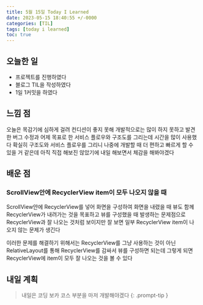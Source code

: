 ```yaml
---
title: 5월 15일 Today I Learned
date: 2023-05-15 18:40:55 +/-0000
categories: [TIL]
tags: [today i learned]
toc: true
---
```


## 오늘한 일

* 프로젝트를 진행하였다
* 블로그 TIL을 작성하였다
* 1일 1커밋을 하였다

## 느낌 점

오늘은 목감기에 심하게 걸려 컨디션이 좋지 못해 개발적으로는 많이 하지 못하고 발견한 버그 수정과 어제 목표로 한 서비스 플로우와 구조도를 그리는데 시간을 많이 사용했다 확실히 구조도와 서비스 플로우를 그리니 나중에 개발할 때 더 편하고 빠르게 할 수 있을 거 같은데 아직 직접 해보진 않았기에 내일 해보면서 체감을 해봐야겠다

## 배운 점

### ScrollView안에 RecyclerView item이 모두 나오지 않을 때

ScrollView안에 RecyclerView를 넣어 화면을 구성하여 화면을 내렸을 때 뷰도 함께 RecyclerView가 내려가는 것을 목표하고 뷰를 구성했을 때 발생하는 문제점으로 RecyclerView과 잘 나오는 것처럼 보이지만 잘 보면 일부 RecyclerView item이 나오지 않는 문제가 생긴다

이러한 문제를 해결하기 위해서는 RecyclerView를 그냥 사용하는 것이 아닌 RelativeLayout를 통해 RecyclerView를 감싸서 뷰를 구성하면 되는데
그렇게 되면 RecyclerView에 item이 모두 잘 나오는 것을 볼 수 있다


## 내일 계획

> 내일은 코딩 보카 코스 부분을 마저 개발해야겠다
{: .prompt-tip }